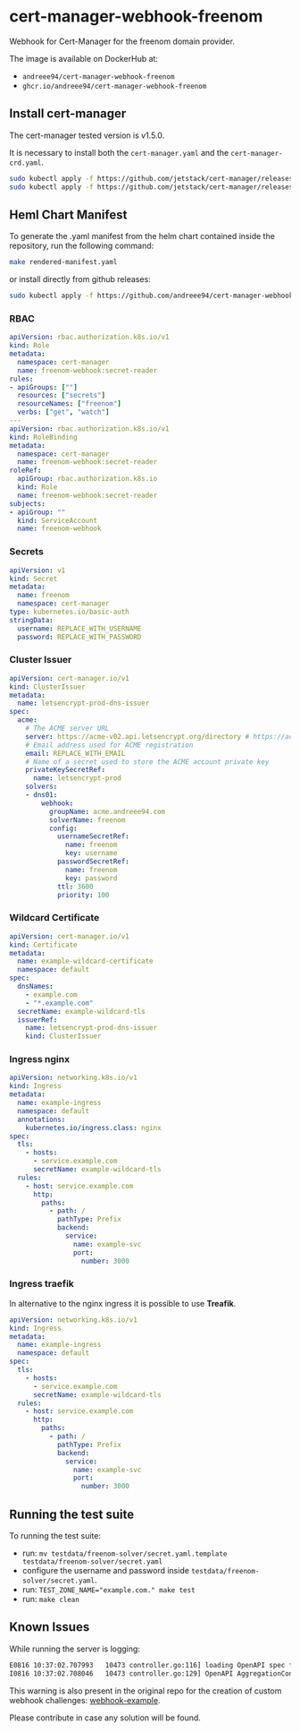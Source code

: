 # cert-manager-webhook-freenom
Webhook for Cert-Manager for the freenom domain provider.

The image is available on DockerHub at:
- `andreee94/cert-manager-webhook-freenom`
- `ghcr.io/andreee94/cert-manager-webhook-freenom`

## Install cert-manager

The cert-manager tested version is v1.5.0.

It is necessary to install both the `cert-manager.yaml` and the `cert-manager-crd.yaml`.

```bash
sudo kubectl apply -f https://github.com/jetstack/cert-manager/releases/latest/download/cert-manager.yaml
sudo kubectl apply -f https://github.com/jetstack/cert-manager/releases/latest/download/cert-manager-crd.yaml
```

## Heml Chart Manifest

To generate the .yaml manifest from the helm chart contained inside the repository, 
run the following command:

```bash
make rendered-manifest.yaml
```

or install directly from github releases:

```bash
sudo kubectl apply -f https://github.com/andreee94/cert-manager-webhook-freenom/releases/latest/download/cert-manager-freenom.yaml
```

### RBAC

```yaml
apiVersion: rbac.authorization.k8s.io/v1
kind: Role
metadata:
  namespace: cert-manager
  name: freenom-webhook:secret-reader
rules:
- apiGroups: [""]
  resources: ["secrets"]
  resourceNames: ["freenom"]
  verbs: ["get", "watch"]
---
apiVersion: rbac.authorization.k8s.io/v1
kind: RoleBinding
metadata:
  namespace: cert-manager
  name: freenom-webhook:secret-reader
roleRef:
  apiGroup: rbac.authorization.k8s.io
  kind: Role
  name: freenom-webhook:secret-reader
subjects:
- apiGroup: ""
  kind: ServiceAccount
  name: freenom-webhook
```

### Secrets

```yaml
apiVersion: v1
kind: Secret
metadata:
  name: freenom
  namespace: cert-manager
type: kubernetes.io/basic-auth
stringData:
  username: REPLACE_WITH_USERNAME
  password: REPLACE_WITH_PASSWORD
```

### Cluster Issuer

```yaml
apiVersion: cert-manager.io/v1
kind: ClusterIssuer
metadata:
  name: letsencrypt-prod-dns-issuer
spec:
  acme:
    # The ACME server URL
    server: https://acme-v02.api.letsencrypt.org/directory # https://acme-staging-v02.api.letsencrypt.org/directory
    # Email address used for ACME registration
    email: REPLACE_WITH_EMAIL
    # Name of a secret used to store the ACME account private key
    privateKeySecretRef:
      name: letsencrypt-prod
    solvers:
    - dns01:
        webhook:
          groupName: acme.andreee94.com
          solverName: freenom
          config:
            usernameSecretRef:
              name: freenom
              key: username
            passwordSecretRef:
              name: freenom
              key: password
            ttl: 3600
            priority: 100  
```

### Wildcard Certificate

```yaml
apiVersion: cert-manager.io/v1
kind: Certificate
metadata:
  name: example-wildcard-certificate
  namespace: default
spec:
  dnsNames:
    - example.com
    - "*.example.com"
  secretName: example-wildcard-tls
  issuerRef:
    name: letsencrypt-prod-dns-issuer
    kind: ClusterIssuer
```

### Ingress nginx

```yaml
apiVersion: networking.k8s.io/v1
kind: Ingress
metadata:
  name: example-ingress
  namespace: default
  annotations:
    kubernetes.io/ingress.class: nginx
spec:
  tls:
    - hosts:
      - service.example.com
      secretName: example-wildcard-tls
  rules:
    - host: service.example.com
      http: 
        paths:
          - path: /
            pathType: Prefix
            backend:
              service:
                name: example-svc
                port:
                  number: 3000
```

### Ingress traefik

In alternative to the nginx ingress it is possible to use **Treafik**.

```yaml
apiVersion: networking.k8s.io/v1
kind: Ingress
metadata:
  name: example-ingress
  namespace: default
spec:
  tls:
    - hosts:
      - service.example.com
      secretName: example-wildcard-tls
  rules:
    - host: service.example.com
      http: 
        paths:
          - path: /
            pathType: Prefix
            backend:
              service:
                name: example-svc
                port:
                  number: 3000
```


## Running the test suite

To running the test suite:

- run: `mv testdata/freenom-solver/secret.yaml.template testdata/freenom-solver/secret.yaml`
- configure the username and password inside `testdata/freenom-solver/secret.yaml`.
- run: `TEST_ZONE_NAME="example.com." make test`
- run: `make clean`


## Known Issues

While running the server is logging:

```bash
E0816 10:37:02.707993   10473 controller.go:116] loading OpenAPI spec for "v1alpha1.acme.andreee94.com" failed with: OpenAPI spec does not exist
I0816 10:37:02.708046   10473 controller.go:129] OpenAPI AggregationController: action for item v1alpha1.acme.andreee94.com: Rate Limited Requeue.
```

This warning is also present in the original repo for the creation of custom webhook challenges: [webhook-example](https://github.com/cert-manager/webhook-example/issues/27).

Please contribute in case any solution will be found.